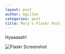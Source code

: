 ```yaml
---
layout: post
author: mgillen
categories: post
title: Mary's Flaskr Post
---
```


Hyaaaaah!

![Flaskr Screenshot](http://i.imgur.com/XoIHsok.png)
